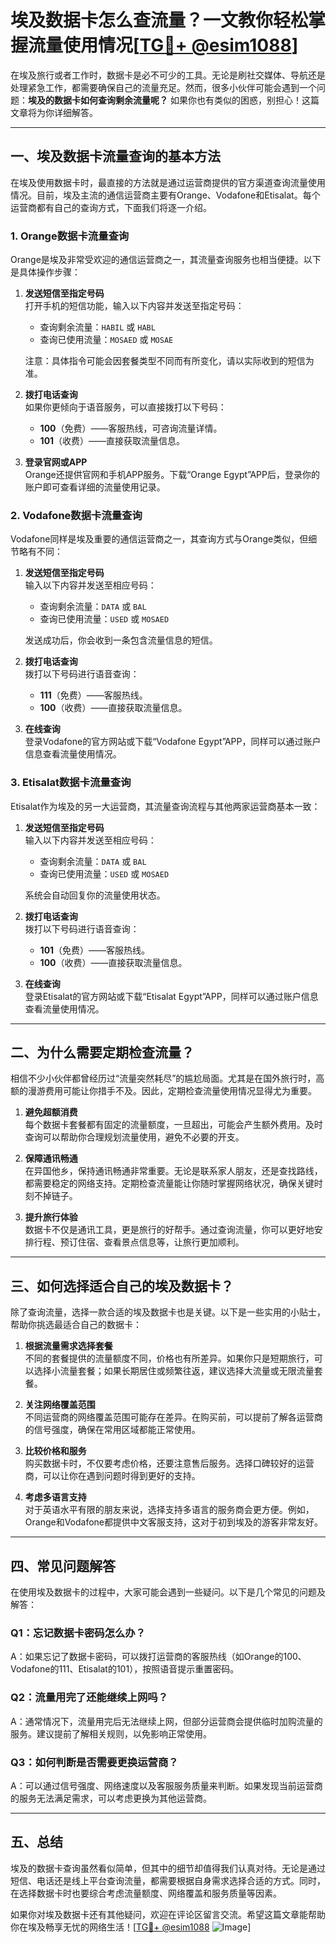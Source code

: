 # 埃及数据卡怎么查流量？一文教你轻松掌握流量使用情况[[TG💪+ @esim1088](https://t.me/s/esim1088)]

在埃及旅行或者工作时，数据卡是必不可少的工具。无论是刷社交媒体、导航还是处理紧急工作，都需要确保自己的流量充足。然而，很多小伙伴可能会遇到一个问题：**埃及的数据卡如何查询剩余流量呢？** 如果你也有类似的困惑，别担心！这篇文章将为你详细解答。

---

## 一、埃及数据卡流量查询的基本方法

在埃及使用数据卡时，最直接的方法就是通过运营商提供的官方渠道查询流量使用情况。目前，埃及主流的通信运营商主要有Orange、Vodafone和Etisalat。每个运营商都有自己的查询方式，下面我们将逐一介绍。

### 1. Orange数据卡流量查询

Orange是埃及非常受欢迎的通信运营商之一，其流量查询服务也相当便捷。以下是具体操作步骤：

1. **发送短信至指定号码**  
   打开手机的短信功能，输入以下内容并发送至指定号码：
   - 查询剩余流量：`HABIL` 或 `HABL`
   - 查询已使用流量：`MOSAED` 或 `MOSAE`

   注意：具体指令可能会因套餐类型不同而有所变化，请以实际收到的短信为准。

2. **拨打电话查询**  
   如果你更倾向于语音服务，可以直接拨打以下号码：
   - **100**（免费）——客服热线，可咨询流量详情。
   - **101**（收费）——直接获取流量信息。

3. **登录官网或APP**  
   Orange还提供官网和手机APP服务。下载“Orange Egypt”APP后，登录你的账户即可查看详细的流量使用记录。

### 2. Vodafone数据卡流量查询

Vodafone同样是埃及重要的通信运营商之一，其查询方式与Orange类似，但细节略有不同：

1. **发送短信至指定号码**  
   输入以下内容并发送至相应号码：
   - 查询剩余流量：`DATA` 或 `BAL`
   - 查询已使用流量：`USED` 或 `MOSAED`

   发送成功后，你会收到一条包含流量信息的短信。

2. **拨打电话查询**  
   拨打以下号码进行语音查询：
   - **111**（免费）——客服热线。
   - **100**（收费）——直接获取流量信息。

3. **在线查询**  
   登录Vodafone的官方网站或下载“Vodafone Egypt”APP，同样可以通过账户信息查看流量使用情况。

### 3. Etisalat数据卡流量查询

Etisalat作为埃及的另一大运营商，其流量查询流程与其他两家运营商基本一致：

1. **发送短信至指定号码**  
   输入以下内容并发送至相应号码：
   - 查询剩余流量：`DATA` 或 `BAL`
   - 查询已使用流量：`USED` 或 `MOSAED`

   系统会自动回复你的流量使用状态。

2. **拨打电话查询**  
   拨打以下号码进行语音查询：
   - **101**（免费）——客服热线。
   - **100**（收费）——直接获取流量信息。

3. **在线查询**  
   登录Etisalat的官方网站或下载“Etisalat Egypt”APP，同样可以通过账户信息查看流量使用情况。

---

## 二、为什么需要定期检查流量？

相信不少小伙伴都曾经历过“流量突然耗尽”的尴尬局面。尤其是在国外旅行时，高额的漫游费用可能让你措手不及。因此，定期检查流量使用情况显得尤为重要。

1. **避免超额消费**  
   每个数据卡套餐都有固定的流量额度，一旦超出，可能会产生额外费用。及时查询可以帮助你合理规划流量使用，避免不必要的开支。

2. **保障通讯畅通**  
   在异国他乡，保持通讯畅通非常重要。无论是联系家人朋友，还是查找路线，都需要稳定的网络支持。定期检查流量能让你随时掌握网络状况，确保关键时刻不掉链子。

3. **提升旅行体验**  
   数据卡不仅是通讯工具，更是旅行的好帮手。通过查询流量，你可以更好地安排行程、预订住宿、查看景点信息等，让旅行更加顺利。

---

## 三、如何选择适合自己的埃及数据卡？

除了查询流量，选择一款合适的埃及数据卡也是关键。以下是一些实用的小贴士，帮助你挑选最适合自己的数据卡：

1. **根据流量需求选择套餐**  
   不同的套餐提供的流量额度不同，价格也有所差异。如果你只是短期旅行，可以选择小流量套餐；如果长期居住或频繁往返，建议选择大流量或无限流量套餐。

2. **关注网络覆盖范围**  
   不同运营商的网络覆盖范围可能存在差异。在购买前，可以提前了解各运营商的信号强度，确保在常用区域都能正常使用。

3. **比较价格和服务**  
   购买数据卡时，不仅要考虑价格，还要注意售后服务。选择口碑较好的运营商，可以让你在遇到问题时得到更好的支持。

4. **考虑多语言支持**  
   对于英语水平有限的朋友来说，选择支持多语言的服务商会更方便。例如，Orange和Vodafone都提供中文客服支持，这对于初到埃及的游客非常友好。

---

## 四、常见问题解答

在使用埃及数据卡的过程中，大家可能会遇到一些疑问。以下是几个常见的问题及解答：

### Q1：忘记数据卡密码怎么办？
A：如果忘记了数据卡密码，可以拨打运营商的客服热线（如Orange的100、Vodafone的111、Etisalat的101），按照语音提示重置密码。

### Q2：流量用完了还能继续上网吗？
A：通常情况下，流量用完后无法继续上网，但部分运营商会提供临时加购流量的服务。建议提前了解相关规则，以免影响正常使用。

### Q3：如何判断是否需要更换运营商？
A：可以通过信号强度、网络速度以及客服服务质量来判断。如果发现当前运营商的服务无法满足需求，可以考虑更换为其他运营商。

---

## 五、总结

埃及的数据卡查询虽然看似简单，但其中的细节却值得我们认真对待。无论是通过短信、电话还是线上平台查询流量，都需要根据自身需求选择合适的方式。同时，在选择数据卡时也要综合考虑流量额度、网络覆盖和服务质量等因素。

如果你对埃及数据卡还有其他疑问，欢迎在评论区留言交流。希望这篇文章能帮助你在埃及畅享无忧的网络生活！[[TG💪+ @esim1088](https://t.me/s/esim1088) ![Image](https://i.postimg.cc/4NQfJmqS/Snipaste-2025-05-13-00-14-12.png)]